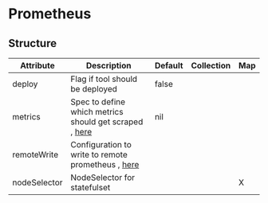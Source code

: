 # Prometheus 
 

## Structure 
 

| Attribute    | Description                                                                      | Default | Collection | Map  |
| ------------ | -------------------------------------------------------------------------------- | ------- | ---------- | ---  |
| deploy       | Flag if tool should be deployed                                                  |  false  |            |      |
| metrics      | Spec to define which metrics should get scraped , [here](Metrics/Metrics.md)     |  nil    |            |      |
| remoteWrite  | Configuration to write to remote prometheus , [here](RemoteWrite/RemoteWrite.md) |         |            |      |
| nodeSelector | NodeSelector for statefulset                                                     |         |            | X    |